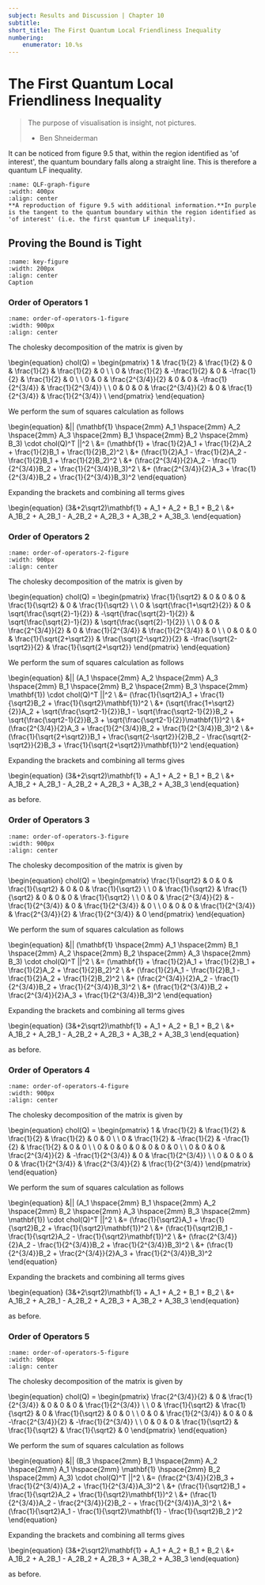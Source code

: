 ```yaml
---
subject: Results and Discussion | Chapter 10
subtitle:
short_title: The First Quantum Local Friendliness Inequality
numbering: 
    enumerator: 10.%s
---
```


# The First Quantum Local Friendliness Inequality

> The purpose of visualisation is insight, not pictures.
> - Ben Shneiderman

It can be noticed from figure 9.5 that, within the region identified as 'of interest', the quantum boundary falls along a straight line. This is therefore a quantum LF inequality.

```{figure} QLFgraph.JPG
:name: QLF-graph-figure
:width: 400px
:align: center
**A reproduction of figure 9.5 with additional information.**In purple is the tangent to the quantum boundary within the region identified as 'of interest' (i.e. the first quantum LF inequality).
```

## Proving the Bound is Tight

```{figure} key.JPG
:name: key-figure
:width: 200px
:align: center
Caption
```

### Order of Operators 1

```{figure} order-of-operators-1.JPG
:name: order-of-operators-1-figure
:width: 900px
:align: center
```

The cholesky decomposition of the matrix is given by

\begin{equation}
chol(Q) = \begin{pmatrix}
1 & \frac{1}{2} & \frac{1}{2} & 0 & \frac{1}{2} & \frac{1}{2} & 0 \\
\\
0 & \frac{1}{2} & -\frac{1}{2} & 0 & -\frac{1}{2} & \frac{1}{2} & 0 \\
\\
0 & 0 & \frac{2^{3/4}}{2} & 0 & 0 & -\frac{1}{2^{3/4}} & \frac{1}{2^{3/4}} \\
\\
0 & 0 & 0 & \frac{2^{3/4}}{2} & 0 & \frac{1}{2^{3/4}} & \frac{1}{2^{3/4}} \\
\end{pmatrix}
\end{equation}

We perform the sum of squares calculation as follows

\begin{equation}
&|| (\mathbf{1} \hspace{2mm} A_1 \hspace{2mm} A_2 \hspace{2mm} A_3 \hspace{2mm} B_1 \hspace{2mm} B_2 \hspace{2mm} B_3) \cdot chol(Q)^T ||^2 \\
&= (\mathbf{1} + \frac{1}{2}A_1 + \frac{1}{2}A_2 + \frac{1}{2}B_1 + \frac{1}{2}B_2)^2 \\
&+ (\frac{1}{2}A_1 - \frac{1}{2}A_2 - \frac{1}{2}B_1 + \frac{1}{2}B_2)^2 \\
&+ (\frac{2^{3/4}}{2}A_2 - \frac{1}{2^{3/4}}B_2 + \frac{1}{2^{3/4}}B_3)^2 \\
&+ (\frac{2^{3/4}}{2}A_3 + \frac{1}{2^{3/4}}B_2 + \frac{1}{2^{3/4}}B_3)^2
\end{equation}

Expanding the brackets and combining all terms gives

\begin{equation}
(3&+2\sqrt2)\mathbf{1} + A_1 + A_2 + B_1 + B_2 \\
&+ A_1B_2 + A_2B_1 - A_2B_2 + A_2B_3 + A_3B_2 + A_3B_3.
\end{equation}

### Order of Operators 2

```{figure} order-of-operators-2.JPG
:name: order-of-operators-2-figure
:width: 900px
:align: center
```

The cholesky decomposition of the matrix is given by

\begin{equation}
chol(Q) = \begin{pmatrix}
\frac{1}{\sqrt2} & 0 & 0 & 0 & \frac{1}{\sqrt2} & 0 & \frac{1}{\sqrt2} \\
\\
0 & \sqrt{\frac{1+\sqrt2}{2}} & 0 & \sqrt{\frac{\sqrt{2}-1}{2}} & -\sqrt{\frac{\sqrt{2}-1}{2}} & \sqrt{\frac{\sqrt{2}-1}{2}} & \sqrt{\frac{\sqrt{2}-1}{2}} \\
\\
0 & 0 & \frac{2^{3/4}}{2} & 0 & \frac{1}{2^{3/4}} & \frac{1}{2^{3/4}} & 0 \\
\\
0 & 0 & 0 & \frac{1}{\sqrt{2+\sqrt2}} & \frac{\sqrt{2-\sqrt2}}{2} & -\frac{\sqrt{2-\sqrt2}}{2} & \frac{1}{\sqrt{2+\sqrt2}}
\end{pmatrix}
\end{equation}

We perform the sum of squares calculation as follows

\begin{equation}
&|| (A_1 \hspace{2mm} A_2 \hspace{2mm} A_3 \hspace{2mm} B_1 \hspace{2mm} B_2 \hspace{2mm} B_3 \hspace{2mm} \mathbf{1}) \cdot chol(Q)^T ||^2 \\
&= (\frac{1}{\sqrt2}A_1 + \frac{1}{\sqrt2}B_2 + \frac{1}{\sqrt2}\mathbf{1})^2 \\
&+ (\sqrt{\frac{1+\sqrt2}{2}}A_2 + \sqrt{\frac{\sqrt2-1}{2}}B_1 - \sqrt{\frac{\sqrt2-1}{2}}B_2 + \sqrt{\frac{\sqrt2-1}{2}}B_3 + \sqrt{\frac{\sqrt2-1}{2}}\mathbf{1})^2 \\
&+ (\frac{2^{3/4}}{2}A_3 + \frac{1}{2^{3/4}}B_2 + \frac{1}{2^{3/4}}B_3)^2 \\
&+ (\frac{1}{\sqrt{2+\sqrt2}}B_1 + \frac{\sqrt{2-\sqrt2}}{2}B_2 - \frac{\sqrt{2-\sqrt2}}{2}B_3 + \frac{1}{\sqrt{2+\sqrt2}}\mathbf{1})^2 
\end{equation}

Expanding the brackets and combining all terms gives

\begin{equation}
(3&+2\sqrt2)\mathbf{1} + A_1 + A_2 + B_1 + B_2 \\
&+ A_1B_2 + A_2B_1 - A_2B_2 + A_2B_3 + A_3B_2 + A_3B_3
\end{equation}

as before.

### Order of Operators 3

```{figure} order-of-operators-3.JPG
:name: order-of-operators-3-figure
:width: 900px
:align: center
```

The cholesky decomposition of the matrix is given by

\begin{equation}
chol(Q) = \begin{pmatrix}
\frac{1}{\sqrt2} & 0 & 0 & \frac{1}{\sqrt2} & 0 & 0 & \frac{1}{\sqrt2} \\
\\
0 & \frac{1}{\sqrt2} & \frac{1}{\sqrt2} & 0 & 0 & 0 & \frac{1}{\sqrt2} \\
\\
0 & 0 & \frac{2^{3/4}}{2} & -\frac{1}{2^{3/4}} & 0 & \frac{1}{2^{3/4}} & 0 \\
\\
0 & 0 & 0 & \frac{1}{2^{3/4}} & \frac{2^{3/4}}{2} & \frac{1}{2^{3/4}} & 0
\end{pmatrix}
\end{equation}

We perform the sum of squares calculation as follows

\begin{equation}
&|| (\mathbf{1} \hspace{2mm} A_1 \hspace{2mm} B_1 \hspace{2mm} A_2 \hspace{2mm} B_2 \hspace{2mm} A_3 \hspace{2mm} B_3) \cdot chol(Q)^T ||^2 \\
&= (\mathbf{1} + \frac{1}{2}A_1 + \frac{1}{2}B_1 + \frac{1}{2}A_2 + \frac{1}{2}B_2)^2 \\
&+ (\frac{1}{2}A_1 - \frac{1}{2}B_1 - \frac{1}{2}A_2 + \frac{1}{2}B_2)^2 \\
&+ (\frac{2^{3/4}}{2}A_2 - \frac{1}{2^{3/4}}B_2 + \frac{1}{2^{3/4}}B_3)^2 \\
&+ (\frac{1}{2^{3/4}}B_2 + \frac{2^{3/4}}{2}A_3 + \frac{1}{2^{3/4}}B_3)^2
\end{equation}

Expanding the brackets and combining all terms gives

\begin{equation}
(3&+2\sqrt2)\mathbf{1} + A_1 + A_2 + B_1 + B_2 \\
&+ A_1B_2 + A_2B_1 - A_2B_2 + A_2B_3 + A_3B_2 + A_3B_3
\end{equation}

as before.

### Order of Operators 4

```{figure} order-of-operators-4.JPG
:name: order-of-operators-4-figure
:width: 900px
:align: center
```

The cholesky decomposition of the matrix is given by

\begin{equation}
chol(Q) = \begin{pmatrix}
1 & \frac{1}{2} & \frac{1}{2} & \frac{1}{2} & \frac{1}{2} & 0 & 0 \\
\\
0 & \frac{1}{2} & -\frac{1}{2} & -\frac{1}{2} & \frac{1}{2} & 0 & 0 \\
\\
0 & 0 & 0 & 0 & 0 & 0 & 0 \\
\\
0 & 0 & 0 & \frac{2^{3/4}}{2} & -\frac{1}{2^{3/4}} & 0 & \frac{1}{2^{3/4}} \\
\\
0 & 0 & 0 & 0 & \frac{1}{2^{3/4}} & \frac{2^{3/4}}{2} & \frac{1}{2^{3/4}}
\end{pmatrix}
\end{equation}

We perform the sum of squares calculation as follows

\begin{equation}
&|| (A_1 \hspace{2mm} B_1 \hspace{2mm} A_2 \hspace{2mm} B_2 \hspace{2mm} A_3 \hspace{2mm} B_3 \hspace{2mm} \mathbf{1}) \cdot chol(Q)^T ||^2 \\
&= (\frac{1}{\sqrt2}A_1 + \frac{1}{\sqrt2}B_2 + \frac{1}{\sqrt2}\mathbf{1})^2 \\
&+ (\frac{1}{\sqrt2}B_1 - \frac{1}{\sqrt2}A_2 - \frac{1}{\sqrt2}\mathbf{1})^2 \\
&+ (\frac{2^{3/4}}{2}A_2 - \frac{1}{2^{3/4}}B_2 + \frac{1}{2^{3/4}}B_3)^2 \\
&+ (\frac{1}{2^{3/4}}B_2 + \frac{2^{3/4}}{2}A_3 + \frac{1}{2^{3/4}}B_3)^2
\end{equation}

Expanding the brackets and combining all terms gives

\begin{equation}
(3&+2\sqrt2)\mathbf{1} + A_1 + A_2 + B_1 + B_2 \\
&+ A_1B_2 + A_2B_1 - A_2B_2 + A_2B_3 + A_3B_2 + A_3B_3
\end{equation}

as before.

### Order of Operators 5

```{figure} order-of-operators-5.JPG
:name: order-of-operators-5-figure
:width: 900px
:align: center
```

The cholesky decomposition of the matrix is given by

\begin{equation}
chol(Q) = \begin{pmatrix}
\frac{2^{3/4}}{2} & 0 & \frac{1}{2^{3/4}} & 0 & 0 & 0 & \frac{1}{2^{3/4}} \\
\\
0 & \frac{1}{\sqrt2} & \frac{1}{\sqrt2} & 0 & \frac{1}{\sqrt2} & 0 & 0 \\
\\
0 & 0 & \frac{1}{2^{3/4}} & 0 & 0 & -\frac{2^{3/4}}{2} & -\frac{1}{2^{3/4}} \\
\\
0 & 0 & 0 & \frac{1}{\sqrt2} & \frac{1}{\sqrt2} & \frac{1}{\sqrt2} & 0
\end{pmatrix}
\end{equation}

We perform the sum of squares calculation as follows

\begin{equation}
&|| (B_3 \hspace{2mm} B_1 \hspace{2mm} A_2 \hspace{2mm} A_1 \hspace{2mm} \mathbf{1} \hspace{2mm} B_2 \hspace{2mm} A_3) \cdot chol(Q)^T ||^2 \\
&= (\frac{2^{3/4}}{2}B_3 + \frac{1}{2^{3/4}}A_2 + \frac{1}{2^{3/4}}A_3)^2 \\
&+ (\frac{1}{\sqrt2}B_1 + \frac{1}{\sqrt2}A_2 + \frac{1}{\sqrt2}\mathbf{1})^2 \\
&+ (\frac{1}{2^{3/4}}A_2 - \frac{2^{3/4}}{2}B_2 -  + \frac{1}{2^{3/4}}A_3)^2 \\
&+ (\frac{1}{\sqrt2}A_1 - \frac{1}{\sqrt2}\mathbf{1} - \frac{1}{\sqrt2}B_2 )^2
\end{equation}

Expanding the brackets and combining all terms gives

\begin{equation}
(3&+2\sqrt2)\mathbf{1} + A_1 + A_2 + B_1 + B_2 \\
&+ A_1B_2 + A_2B_1 - A_2B_2 + A_2B_3 + A_3B_2 + A_3B_3
\end{equation}

as before.